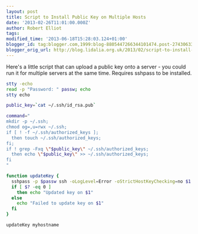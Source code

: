 ```yaml
---
layout: post
title: Script to Install Public Key on Multiple Hosts
date: '2013-02-26T11:01:00.000Z'
author: Robert Elliot
tags:
modified_time: '2013-06-18T15:28:03.124+01:00'
blogger_id: tag:blogger.com,1999:blog-8805447266344101474.post-2743063306351283016
blogger_orig_url: http://blog.lidalia.org.uk/2013/02/script-to-install-public-key-on.html
---
```


Here's a little script that can upload a public key onto a server - you could
run it for multiple servers at the same time. Requires sshpass to be installed.
```bash
stty -echo
read -p "Password: " passw; echo
stty echo

public_key=`cat ~/.ssh/id_rsa.pub`

command="
mkdir -p ~/.ssh;
chmod og=,u=rwx ~/.ssh;
if [ ! -f ~/.ssh/authorized_keys ];
  then touch ~/.ssh/authorized_keys;
fi;
if ! grep -Fxq \"$public_key\" ~/.ssh/authorized_keys;
  then echo \"$public_key\" >> ~/.ssh/authorized_keys;
fi
"

function updateKey {
  sshpass -p $passw ssh -oLogLevel=Error -oStrictHostKeyChecking=no $1 $command
  if [ $? -eq 0 ]
    then echo "Updated key on $1"
  else
    echo "Failed to update key on $1"
  fi
}

updateKey myhostname

```
